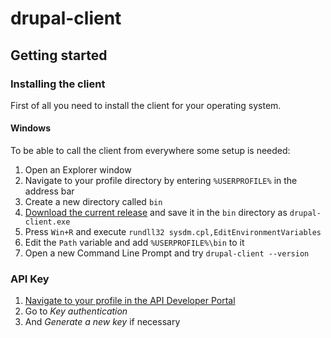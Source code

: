 # drupal-client

## Getting started

### Installing the client

First of all you need to install the client for your operating system.

#### Windows

To be able to call the client from everywhere some setup is needed:

1. Open an Explorer window
2. Navigate to your profile directory by entering `%USERPROFILE%` in the address bar
3. Create a new directory called `bin`
4. [Download the current release](https://github.com/sprinteins/drupal-client/releases/latest/download/drupal-client-windows.exe) and save it in the `bin` directory as `drupal-client.exe`
5. Press `Win+R` and execute `rundll32 sysdm.cpl,EditEnvironmentVariables`
6. Edit the `Path` variable and add `%USERPROFILE%\bin` to it
7. Open a new Command Line Prompt and try `drupal-client --version`

### API Key

1. [Navigate to your profile in the API Developer Portal](https://developer.dhl.com/user/)
2. Go to *Key authentication*
3. And *Generate a new key* if necessary
